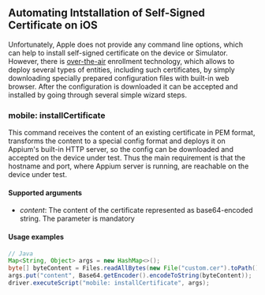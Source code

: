 ## Automating Intstallation of Self-Signed Certificate on iOS

Unfortunately, Apple does not provide any command line options, which can help to install self-signed certificate on the device or Simulator. However, there is [over-the-air](https://developer.apple.com/library/content/documentation/NetworkingInternet/Conceptual/iPhoneOTAConfiguration/Introduction/Introduction.html) enrollment technology, which allows to deploy several types of entities, including such certificates, by simply downloading specially prepared configuration files with built-in web browser. After the configuration is downloaded it can be accepted and installed by going through several simple wizard steps.


### mobile: installCertificate

This command receives the content of an existing certificate in PEM format, transforms the content to a special config format and deploys it on Appium's built-in HTTP server, so the config can be downloaded and accepted on the device under test. Thus the main requirement is that the hostname and port, where Appium server is running, are reachable on the device under test.

#### Supported arguments

 * _content_: The content of the certificate represented as base64-encoded string. The parameter is mandatory

#### Usage examples

```java
// Java
Map<String, Object> args = new HashMap<>();
byte[] byteContent = Files.readAllBytes(new File("custom.cer").toPath());
args.put("content", Base64.getEncoder().encodeToString(byteContent));
driver.executeScript("mobile: installCertificate", args);
```

